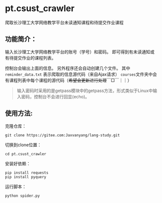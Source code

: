 # pt.csust_crawler
爬取长沙理工大学网络教学平台未读通知课程和待提交作业课程

## 功能简介：
输入长沙理工大学网络教学平台的账号（学号）和密码。
即可得到有未读通知或有待提交作业的课程列表。

控制台会输出上面的信息。
另外程序还会自动创建几个文件。
其中`reminder_data.txt` 表示爬取的信息源代码（来自Ajax请求）
`courses`文件夹中会有课程列表中每个课程的源代码（~~希望会更新进行处理~~￣□￣｜｜）

> 输入密码时采用的是getpass模块中的getpass方法，形式类似于Linux中输入密码，控制台不会进行回显(echo)。

## 使用方法:

克隆仓库：

`git clone https://gitee.com:Jaxvanyang/lang-study.git`

切换到clone位置：

`cd pt.csust_crawler`

安装好依赖：

```shell
pip install requests
pip install pyquery
```

运行脚本：

`python spider.py`
